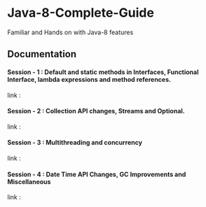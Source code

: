 # Java-8-Complete-Guide
Familiar and Hands on with Java-8 features

## Documentation 

 
#### Session - 1 : Default and static methods in Interfaces, Functional Interface, lambda expressions and method references.

link : 

#### Session - 2 : Collection API changes, Streams and Optional.

link : 

#### Session - 3 : Multithreading and concurrency

link : 

#### Session - 4 : Date Time API Changes, GC Improvements and Miscellaneous

link : 

